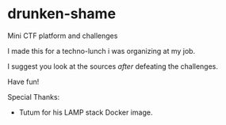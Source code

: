 drunken-shame
=============

Mini CTF platform and challenges

I made this for a techno-lunch i was organizing at my job.

I suggest you look at the sources *after* defeating the challenges.

Have fun!

Special Thanks:

 * Tutum for his LAMP stack Docker image.
